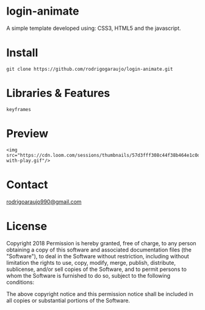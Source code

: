 # login-animate

A simple template developed using: CSS3, HTML5 and the javascript.

# Install
    git clone https://github.com/rodrigogaraujo/login-animate.git

# Libraries & Features
    keyframes
   
# Preview
    <img src="https://cdn.loom.com/sessions/thumbnails/57d3fff308c44f38b464e1c0d450d78d-with-play.gif"/>

# Contact
rodrigoaraujo990@gmail.com

# License
Copyright 2018 Permission is hereby granted, free of charge, to any person obtaining a copy of this software and associated documentation files (the "Software"), to deal in the Software without restriction, including without limitation the rights to use, copy, modify, merge, publish, distribute, sublicense, and/or sell copies of the Software, and to permit persons to whom the Software is furnished to do so, subject to the following conditions:

The above copyright notice and this permission notice shall be included in all copies or substantial portions of the Software.
